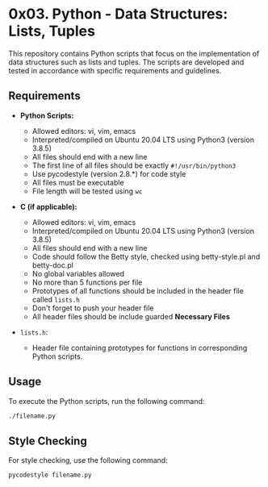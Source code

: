 # 0x03. Python - Data Structures: Lists, Tuples

This repository contains Python scripts that focus on the implementation of data structures such as lists and tuples. The scripts are developed and tested in accordance with specific requirements and guidelines.

## Requirements

- **Python Scripts:**
  - Allowed editors: vi, vim, emacs
  - Interpreted/compiled on Ubuntu 20.04 LTS using Python3 (version 3.8.5)
  - All files should end with a new line
  - The first line of all files should be exactly `#!/usr/bin/python3`
  - Use pycodestyle (version 2.8.*) for code style
  - All files must be executable
  - File length will be tested using `wc`

- **C (if applicable):**
  - Allowed editors: vi, vim, emacs
  - Interpreted/compiled on Ubuntu 20.04 LTS using Python3 (version 3.8.5)
  - All files should end with a new line
  - Code should follow the Betty style, checked using betty-style.pl and betty-doc.pl
  - No global variables allowed
  - No more than 5 functions per file
  - Prototypes of all functions should be included in the header file called `lists.h`
  - Don't forget to push your header file
  - All header files should be include guarded
**Necessary Files**
- `lists.h`:
  - Header file containing prototypes for functions in corresponding Python scripts.

## Usage

To execute the Python scripts, run the following command:

```bash
./filename.py
```

## Style Checking

For style checking, use the following command:

```bash
pycodestyle filename.py
```
